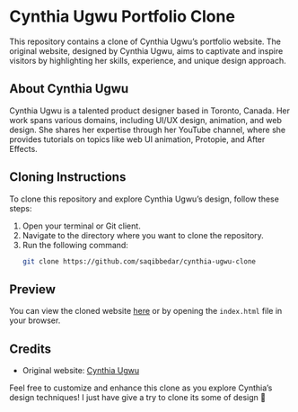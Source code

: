 # Cynthia Ugwu Portfolio Clone

This repository contains a clone of Cynthia Ugwu’s portfolio website. The original website, designed by Cynthia Ugwu, aims to captivate and inspire visitors by highlighting her skills, experience, and unique design approach.

## About Cynthia Ugwu

Cynthia Ugwu is a talented product designer based in Toronto, Canada. Her work spans various domains, including UI/UX design, animation, and web design. She shares her expertise through her YouTube channel, where she provides tutorials on topics like web UI animation, Protopie, and After Effects.

## Cloning Instructions

To clone this repository and explore Cynthia Ugwu’s design, follow these steps:

1. Open your terminal or Git client.
2. Navigate to the directory where you want to clone the repository.
3. Run the following command:
    ```bash
    git clone https://github.com/saqibbedar/cynthia-ugwu-clone
    ```

## Preview

You can view the cloned website [here]() or by opening the `index.html` file in your browser.

## Credits

- Original website: [Cynthia Ugwu](https://cynthiaugwu.com/)

Feel free to customize and enhance this clone as you explore Cynthia’s design techniques! I just have give a try to clone its some of design 🌟

